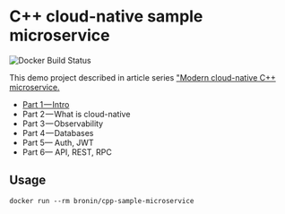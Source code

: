 # C++ cloud-native sample microservice

![Docker Build Status](https://img.shields.io/docker/build/bronin/cpp-sample-microservice.svg)

This demo project described in article series ["Modern cloud-native C++ microservice.](https://medium.com/@andreybronin/modern-cloud-native-c-microservice-part-1-intro-b71de543f94b)

* [Part 1 — Intro](https://medium.com/@andreybronin/modern-cloud-native-c-microservice-part-1-intro-b71de543f94b)
* Part 2 — What is cloud-native
* Part 3 — Observability
* Part 4 — Databases
* Part 5— Auth, JWT
* Part 6— API, REST, RPC

## Usage

```
docker run --rm bronin/cpp-sample-microservice
```